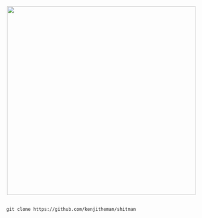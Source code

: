 <div align="center">
    <img src="https://media.tenor.com/5i7e2H3mEWoAAAAC/sangatsu-no-lion-3gatsu-no-lion.gif" width="500px">
</div>

<br>

```shell
git clone https://github.com/kenjitheman/shitman
```
